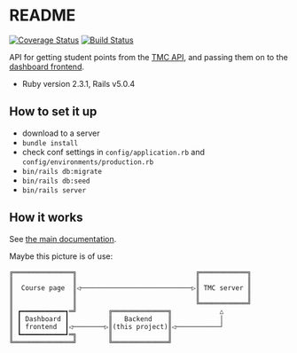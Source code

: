 # README

[![Coverage Status](https://coveralls.io/repos/github/opiskelija-dashboard/dashboard-api/badge.svg?branch=master)](https://coveralls.io/github/opiskelija-dashboard/dashboard-api?branch=master)
[![Build Status](https://travis-ci.org/opiskelija-dashboard/dashboard-api.svg?branch=master)](https://travis-ci.org/opiskelija-dashboard/dashboard-api)

API for getting student points from the [TMC API](https://github.com/testmycode/tmc-server/), and passing them on to the [dashboard frontend](https://github.com/opiskelija-dashboard/dashboard).
* Ruby version 2.3.1, Rails v5.0.4

## How to set it up

 * download to a server
 * `bundle install`
 * check conf settings in `config/application.rb` and `config/environments/production.rb`
 * `bin/rails db:migrate`
 * `bin/rails db:seed`
 * `bin/rails server`

## How it works

See [the main documentation](docs/documentation.md).

Maybe this picture is of use:

    ╔═══════════════╗                              ╔════════════╗
    ║               ║                              ║            ║
    ║  Course page  ║◁────────────────────────────▷║ TMC server ║
    ║               ║                              ║            ║
    ║               ║                              ╚════════════╝
    ║ ┏━━━━━━━━━━━┓═╝        ╔══════════════╗            △
    ║ ┃ Dashboard ┃          ║   Backend    ║            │
    ║ ┃ frontend  ┃◁────────▷║(this project)║◁───────────┘
    ║ ┗━━━━━━━━━━━┛═╗        ║              ║
    ╚═══════════════╝        ╚══════════════╝
